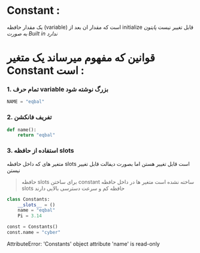 # Constant :
یک مقدار حافظه (variable) است که مقدار ان بعد از initialize قابل تغییر نیست 
*پایتون به صورت Built in ندارد*

# قوانین که مفهوم میرساند یک متغیر Constant است :

### 1.  تمام حرف variable بزرگ نوشته شود
```python
NAME = "eqbal"
```

### 2. تفریف فانکشن
```python
def name():
	return "eqbal"
```

### 3. استفاده از حافظه slots  
متغیر های که داخل حافظه slots است قابل تغییر هستن اما بصورت دیفالت قابل تغییر نیستن

> حافظه slots برای ساختن constant ساخته نشده است 
> متغیر ها در داخل حافظه slots حافظه کم و سرعت دسترسی بالایی دارند

```python
class Constants:
	__slots__ = ()
	name = "eqbal"
	Pi = 3.14

const = Constants()
const.name = "cyber"
```
AttributeError: 'Constants' object attribute 'name' is read-only